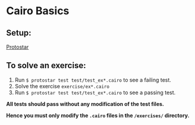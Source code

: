# Cairo Basics

## Setup:

[Protostar](https://docs.swmansion.com/protostar/docs/tutorials/installation)

## To solve an exercise:

1. Run `$ protostar test test/test_ex*.cairo` to see a failing test.
1. Solve the exercise `exercise/ex*.cairo`
1. Run `$ protostar test test/test_ex*.cairo` to see a passing test.

**All tests should pass without any modification of the test files.**

**Hence you must only modify the `.cairo` files in the `/exercises/` directory.**

